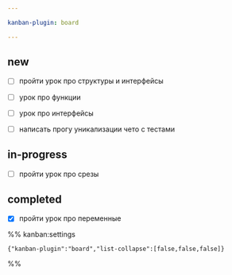 ```yaml
---

kanban-plugin: board

---
```


## new

- [ ] пройти урок про структуры и интерфейсы
- [ ] урок про функции
- [ ] урок про интерфейсы
- [ ] написать прогу уникализации чето с тестами


## in-progress

- [ ] пройти урок про срезы


## completed

- [x] пройти урок про переменные




%% kanban:settings
```
{"kanban-plugin":"board","list-collapse":[false,false,false]}
```
%%